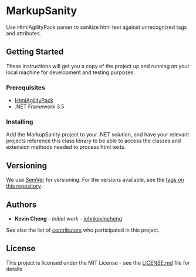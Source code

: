# MarkupSanity
Use HtmlAgilityPack parser to sanitize html text against unrecognized tags and attributes.

## Getting Started

These instructions will get you a copy of the project up and running on your local machine for development and testing purposes.

### Prerequisites

* [HtmlAgilityPack](https://github.com/zzzprojects/html-agility-pack)
* .NET Framework 3.5

### Installing

Add the MarkupSanity project to your .NET solution, and have your relevant projects reference this class library to be able to access the classes and extension methods needed to process html texts.

## Versioning

We use [SemVer](http://semver.org/) for versioning. For the versions available, see the [tags on this repository](https://github.com/johnkevincheng/MarkupSanity/tags). 

## Authors

* **Kevin Cheng** - *Initial work* - [johnkevincheng](https://github.com/johnkevincheng)

See also the list of [contributors](https://github.com/johnkevincheng/MarkupSanity/contributors) who participated in this project.

## License

This project is licensed under the MIT License - see the [LICENSE.md](LICENSE.md) file for details
